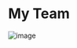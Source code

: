 # My Team
![image](https://github.com/minseok06/SK/assets/121544294/a42ac16e-ab24-42e8-96ed-ef81efb8c253)
